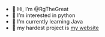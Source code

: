 - 👋 Hi, I’m @RgTheGreat
- 👀 I’m interested in python 
- 🌱 I’m currently learning Java
- 💞️ my hardest project is <a href="http://saturated-cycle.000webhostapp.com/newwebsite/">my website</a>
<!---
RgTheGreat/RgTheGreat is a ✨ special ✨ repository because its `README.md` (this file) appears on your GitHub profile.
You can click the Preview link to take a look at your changes.
--->
